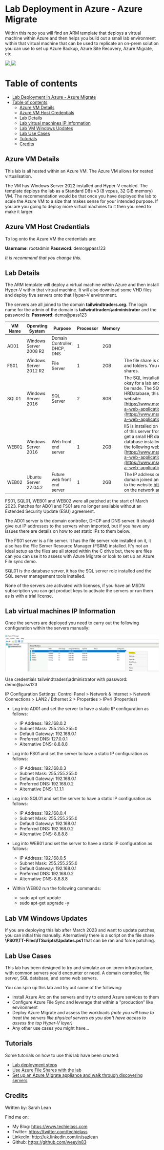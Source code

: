 # Lab Deployment in Azure - Azure Migrate

Within this repo you will find an ARM template that deploys a virtual machine within Azure and then helps you build out a small lab environment within that virtual machine that can be used to replicate an on-prem solution you can use to set up Azure Backup, Azure Site Recovery, Azure Migrate, etc. 

<a href="https://portal.azure.com/#create/Microsoft.Template/uri/https%3A%2F%2Fraw.githubusercontent.com%2Fweeyin83%2FLab-Deployment-in-Azure%2Fmain%2FVMdeploy.json" target="_blank">
    <img src="http://azuredeploy.net/deploybutton.png"/>
</a>

<a href="http://armviz.io/#/?load=https%3A%2F%2Fraw.githubusercontent.com%2Fweeyin83%2FLab-Deployment-in-Azure%2Fmain%2FVMdeploy.json" target="_blank">
    <img src="http://armviz.io/visualizebutton.png"/>
</a>

# Table of contents

- [Lab Deployment in Azure - Azure Migrate](#lab-deployment-in-azure---azure-migrate)
- [Table of contents](#table-of-contents)
  - [Azure VM Details](#azure-vm-details)
  - [Azure VM Host Credentials](#azure-vm-host-credentials)
  - [Lab Details](#lab-details)
  - [Lab virtual machines IP Information](#lab-virtual-machines-ip-information)
  - [Lab VM Windows Updates](#lab-vm-windows-updates)
  - [Lab Use Cases](#lab-use-cases)
  - [Tutorials](#tutorials)
  - [Credits](#credits)

## Azure VM Details
This lab is all hosted within an Azure VM.  The Azure VM allows for nested virtualisation. 

The VM has Windows Server 2022 installed and Hyper-V enabled. The template deploys the lab as a Standard D8s v3 (8 vcpus, 32 GiB memory) VM.  The recommendation would be that once you have deployed the lab to scale the Azure VM to a size that makes sense for your intended purpose.  If you are you going to deploy more virtual machines to it then you need to make it larger. 

## Azure VM Host Credentials

To log onto the Azure VM the credentials are: 

**Username**: rootadmin
**Password**: demo@pass123

_It is recommend that you change this._

## Lab Details

The ARM template will deploy a virtual machine within Azure and then install Hyper-V within that virtual machine.  It will also download some VHD files and deploy five servers onto that Hyper-V environment. 

The servers are all joined to the domain **tailwindtraders.org**. The login name for the admin of the domain is **tailwindtraders\administrator** and the password is: **Password**: demo@pass123

|  VM Name  | Operating System   | Purpose   |  Processor | Memory | Comments |
|---|---|---|---|---|---|
|  AD01 |  Windows Server 2008 R2 | Domain Controller, DHCP, DNS   |  1 | 2GB | |
|  FS01 | Windows Server 2012 R2   | File Server   |   1 | 2GB | The file share is on the C drive, there are some sample files and folders. You can use this to lab out some Azure File shares. |
| SQL01  | Windows Server 2016   | SQL Server  |  2 | 8GB | The SQL installation is on the C drive, not best practice, but okay for a lab and maybe identifying improvements that can be made.  The SQL Server hosts a database called HRDatabase, this is part of the work from the following website: [https://www.mssqltips.com/sqlservertip/7461/developing-a-web-application-with-aspnet-and-sql-server/](https://www.mssqltips.com/sqlservertip/7461/developing-a-web-application-with-aspnet-and-sql-server/)  |
| WEB01  | Windows Server 2016   | Web front end server  |   1 | 2GB | IIS is installed on this server.  If you browse to the IP address of this server from any other server on the network you will get a small HR database website.  The website queries the database installed on SQL01. This is part of the work from the following website: [https://www.mssqltips.com/sqlservertip/7461/developing-a-web-application-with-aspnet-and-sql-server/](https://www.mssqltips.com/sqlservertip/7461/developing-a-web-application-with-aspnet-and-sql-server/) |
| WEB02  | Ubuntu Server 22.04.2   | Future web front end server |   1 | 2GB | The IP address on this server should be statically set. This is domain joined and has Apache2 installed.  You can browse to the website http://192.168.0.24 from another computer on the network and view the default Apache2 page. |

FS01, SQL01, WEB01 and WEB02 were all patched at the start of March 2023.  Patches for AD01 and FS01 are no longer available without an Extended Security Update (ESU) agreement. 

The AD01 server is the domain controller, DHCP and DNS server.  It should give out IP addresses to the servers when imported, but if you have any issues there are details on how to set static IPs to them below. 

The FS01 server is a file server.  It has the file server role installed on it, it also has the FIle Server Resource Manager (FSRM) installed.  It's not an ideal setup as the files are all stored within the C drive but, there are files can you can use it to assess with Azure Migrate or look to set up an Azure File sync demo. 

SQL01 is the database server, it has the SQL server role installed and the SQL server management tools installed. 

None of the servers are activated with licenses, if you have an MSDN subscription you can get product keys to activate the servers or run them as is with a trial license. 
 
## Lab virtual machines IP Information

Once the servers are deployed you need to carry out the following configuration within the servers manually: 

![hyperv connect](./images/hypervConnect.png)

Use credentials tailwindtraders\administrator with password: demo@pass123

IP Configuration Settings: Control Panel > Network & Internet > Network Connections > LAN2 / Ethernet 2 > Properties > IPv4 (Properties)

- Log into AD01 and set the server to have a static IP configuration as follows: 
    - IP Address: 192.168.0.2
    - Subnet Mask: 255.255.255.0
    - Default Gateway: 192.168.0.1
    - Preferred DNS: 127.0.0.1
    - Alternative DNS: 8.8.8.8

- Log into FS01 and set the server to have a static IP configuration as follows:
    - IP Address: 192.168.0.3
    - Subnet Mask: 255.255.255.0
    - Default Gateway: 192.168.0.1
    - Preferred DNS: 192.168.0.2
    - Alternative DNS: 1.1.1.1

- Log into SQL01 and set the server to have a static IP configuration as follows:
    - IP Address: 192.168.0.4
    - Subnet Mask: 255.255.255.0
    - Default Gateway: 192.168.0.1
    - Preferred DNS: 192.168.0.2
    - Alternative DNS: 8.8.8.8
    
- Log into WEB01 and set the server to have a static IP configuration as follows:
    - IP Address: 192.168.0.5
    - Subnet Mask: 255.255.255.0
    - Default Gateway: 192.168.0.1
    - Preferred DNS: 192.168.0.2
    - Alternative DNS: 8.8.8.8
    
- Within WEB02 run the following commands:
    - sudo apt-get update
    - sudo apt-get upgrade -y


## Lab VM Windows Updates

If you are deploying this lab after March 2023 and want to update patches, you can initial this manually.  Alternatively there is a script on the file share **\\FS01\TT-Files\ITScripts\Updates.ps1** that can be ran and force patching.

## Lab Use Cases
This lab has been designed to try and simulate an on-prem infrastructure, with common servers you'd encounter or need.  A domain controller, file server, SQL database, and some web servers. 

You can spin up this lab and try out some of the following:
* Install Azure Arc on the servers and try to extend Azure services to them
* Configure Azure File Sync and leverage that within a "production" like environment
* Deploy Azure Migrate and assess the workloads _(note you will have to treat the servers like physical servers as you don't have access to assess the top Hyper-V layer)_
* Any other use cases you might have... 

## Tutorials

Some tutorials on how to use this lab have been created: 

* [Lab deployment steps](Tutorials/lab-deployment.md)
* [Use Azure File Shares with the lab](Tutorials/file-server.md)
* [Set up an Azure Migrate appliance and walk through discovering servers](Tutorials/azure-migrate.md)


## Credits
Written by: Sarah Lean

Find me on:

* My Blog: https://www.techielass.com
* Twitter: https://twitter.com/techielass
* LinkedIn: http://uk.linkedin.com/in/sazlean
* Github: https://github.com/weeyin83

